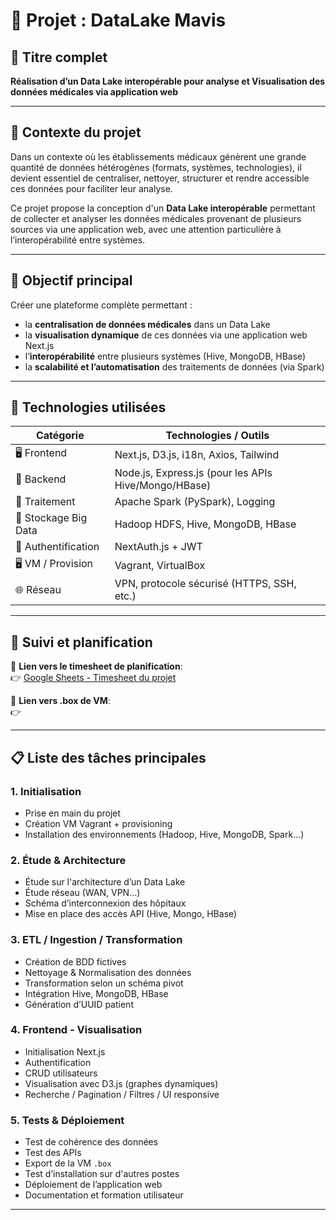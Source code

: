 # 🎯 Projet : DataLake Mavis

## 📌 Titre complet
**Réalisation d’un Data Lake interopérable pour analyse et Visualisation des données médicales via application web**

---

## 🧭 Contexte du projet

Dans un contexte où les établissements médicaux génèrent une grande quantité de données hétérogènes (formats, systèmes, technologies), il devient essentiel de centraliser, nettoyer, structurer et rendre accessible ces données pour faciliter leur analyse.

Ce projet propose la conception d'un **Data Lake interopérable** permettant de collecter et analyser les données médicales provenant de plusieurs sources via une application web, avec une attention particulière à l’interopérabilité entre systèmes.

---

## 🎯 Objectif principal

Créer une plateforme complète permettant :
- la **centralisation de données médicales** dans un Data Lake
- la **visualisation dynamique** de ces données via une application web Next.js
- l’**interopérabilité** entre plusieurs systèmes (Hive, MongoDB, HBase)
- la **scalabilité et l’automatisation** des traitements de données (via Spark)

---

## 🧱 Technologies utilisées

| Catégorie        | Technologies / Outils                       |
|------------------|---------------------------------------------|
| 🖥️ Frontend       | Next.js, D3.js, i18n, Axios, Tailwind        |
| 🔄 Backend        | Node.js, Express.js (pour les APIs Hive/Mongo/HBase) |
| 🧪 Traitement      | Apache Spark (PySpark), Logging              |
| 🧊 Stockage Big Data | Hadoop HDFS, Hive, MongoDB, HBase           |
| 🔐 Authentification| NextAuth.js + JWT                           |
| 🖥️ VM / Provision | Vagrant, VirtualBox                         |
| 🌐 Réseau         | VPN, protocole sécurisé (HTTPS, SSH, etc.)   |

---

## 📆 Suivi et planification

📄 **Lien vers le timesheet de planification**:  
👉 [Google Sheets - Timesheet du projet](https://docs.google.com/spreadsheets/d/1JWz_dfxnkArTi9TRiZZPBILCvF8YHNExeXLZ4VoAGos/edit?gid=484971601#gid=484971601)

📄 **Lien vers .box de VM**:  
👉 []()

---

## 📋 Liste des tâches principales

### 1. Initialisation
- Prise en main du projet
- Création VM Vagrant + provisioning
- Installation des environnements (Hadoop, Hive, MongoDB, Spark…)

### 2. Étude & Architecture
- Étude sur l'architecture d’un Data Lake
- Étude réseau (WAN, VPN…)
- Schéma d’interconnexion des hôpitaux
- Mise en place des accès API (Hive, Mongo, HBase)

### 3. ETL / Ingestion / Transformation
- Création de BDD fictives
- Nettoyage & Normalisation des données
- Transformation selon un schéma pivot
- Intégration Hive, MongoDB, HBase
- Génération d’UUID patient

### 4. Frontend - Visualisation
- Initialisation Next.js
- Authentification
- CRUD utilisateurs
- Visualisation avec D3.js (graphes dynamiques)
- Recherche / Pagination / Filtres / UI responsive

### 5. Tests & Déploiement
- Test de cohérence des données
- Test des APIs
- Export de la VM `.box`
- Test d’installation sur d'autres postes
- Déploiement de l’application web
- Documentation et formation utilisateur

---


